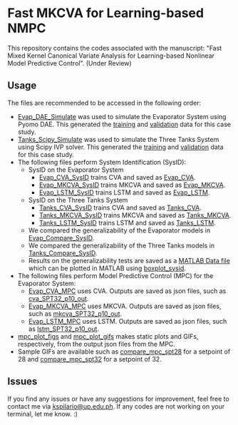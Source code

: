 # Fast MKCVA for Learning-based NMPC

This repository contains the codes associated with the manuscript: "Fast Mixed Kernel Canonical Variate Analysis for Learning-based Nonlinear Model Predictive Control". (Under Review)

## Usage
The files are recommended to be accessed in the following order:
* [Evap_DAE_Simulate](https://github.com/kspilario/MKCVA_MPC/blob/main/Evap_DAE_Simulate.ipynb) was used to simulate the Evaporator System using Pyomo DAE. This generated the [training](https://github.com/kspilario/MKCVA_MPC/blob/main/evap_seed1.csv) and [validation](https://github.com/kspilario/MKCVA_MPC/blob/main/evap_seed3_valid.csv) data for this case study.
* [Tanks_Scipy_Simulate](https://github.com/kspilario/MKCVA_MPC/blob/main/Tanks_Scipy_Simulate.ipynb) was used to simulate the Three Tanks System using Scipy IVP solver. This generated the [training](https://github.com/kspilario/MKCVA_MPC/blob/main/tanks_seed0_in.csv) and [validation](https://github.com/kspilario/MKCVA_MPC/blob/main/tanks_seed1_in.csv) data for this case study.
* The following files perform System Identification (SysID):
  * SysID on the Evaporator System
    * [Evap_CVA_SysID](https://github.com/kspilario/MKCVA_MPC/blob/main/Evap_CVA_SysID.ipynb) trains CVA and saved as [Evap_CVA](https://github.com/kspilario/MKCVA_MPC/blob/main/evap_cva_sys.pkl).
    * [Evap_MKCVA_SysID](https://github.com/kspilario/MKCVA_MPC/blob/main/Evap_MKCVA_SysID.ipynb) trains MKCVA and saved as [Evap_MKCVA](https://github.com/kspilario/MKCVA_MPC/blob/main/evap_mkcva_sys3.pkl).
    * [Evap_LSTM_SysID](https://github.com/kspilario/MKCVA_MPC/blob/main/Evap_LSTM_SysID.ipynb) trains LSTM and saved as [Evap_LSTM](https://github.com/kspilario/MKCVA_MPC/blob/main/evap_lstm.keras).
  * SysID on the Three Tanks System
    * [Tanks_CVA_SysID](https://github.com/kspilario/MKCVA_MPC/blob/main/Tanks_CVA_SysID.ipynb) trains CVA and saved as [Tanks_CVA](https://github.com/kspilario/MKCVA_MPC/blob/main/tanks_cva_sys.pkl).
    * [Tanks_MKCVA_SysID](https://github.com/kspilario/MKCVA_MPC/blob/main/Tanks_MKCVA_SysID.ipynb) trains MKCVA and saved as [Tanks_MKCVA](https://github.com/kspilario/MKCVA_MPC/blob/main/tanks_mkcva_sys.pkl).
    * [Tanks_LSTM_SysID](https://github.com/kspilario/MKCVA_MPC/blob/main/Tanks_LSTM_SysID.ipynb) trains LSTM and saved as [Tanks_LSTM](https://github.com/kspilario/MKCVA_MPC/blob/main/tanks_lstm.keras).
  * We compared the generalizability of the Evaporator models in [Evap_Compare_SysID](https://github.com/kspilario/MKCVA_MPC/blob/main/Evap_Compare_SysID.ipynb).
  * We compared the generalizability of the Three Tanks models in [Tanks_Compare_SysID](https://github.com/kspilario/MKCVA_MPC/blob/main/Tanks_Compare_SysID.ipynb).
  * Results on the generalizability tests are saved as a [MATLAB Data file](https://github.com/kspilario/MKCVA_MPC/blob/main/compare_models.mat) which can be plotted in MATLAB using [boxplot_sysid](https://github.com/kspilario/MKCVA_MPC/blob/main/boxplot_sysid.m).
* The following files perform Model Predictive Control (MPC) for the Evaporator System:
  * [Evap_CVA_MPC](https://github.com/kspilario/MKCVA_MPC/blob/main/Evap_CVA_MPC.ipynb) uses CVA. Outputs are saved as json files, such as [cva_SPT32_p10_out](https://github.com/kspilario/MKCVA_MPC/blob/main/cva_SPT32_p10_out.json). 
  * [Evap_MKCVA_MPC](https://github.com/kspilario/MKCVA_MPC/blob/main/Evap_MKCVA_MPC.ipynb) uses MKCVA. Outputs are saved as json files, such as [mkcva_SPT32_p10_out](https://github.com/kspilario/MKCVA_MPC/blob/main/mkcva_SPT32_p10_out.json).
  * [Evap_LSTM_MPC](https://github.com/kspilario/MKCVA_MPC/blob/main/Evap_LSTM_MPC.ipynb) uses LSTM. Outputs are saved as json files, such as [lstm_SPT32_p10_out](https://github.com/kspilario/MKCVA_MPC/blob/main/lstm_SPT32_p10_out.json).
* [mpc_plot_figs](https://github.com/kspilario/MKCVA_MPC/blob/main/mpc_plot_figs.m) and [mpc_plot_gifs](https://github.com/kspilario/MKCVA_MPC/blob/main/mpc_plot_gifs.m) makes static plots and GIFs, respectively, from the output json files from the MPC.
* Sample GIFs are available such as [compare_mpc_spt28](https://github.com/kspilario/MKCVA_MPC/blob/main/compare_mpc_spt28.gif) for a setpoint of 28 and [compare_mpc_spt32](https://github.com/kspilario/MKCVA_MPC/blob/main/compare_mpc_spt32.gif) for a setpoint of 32.

## Issues
If you find any issues or have any suggestions for improvement, feel free to contact me via kspilario@up.edu.ph. If any codes are not working on your terminal, let me know. :)
